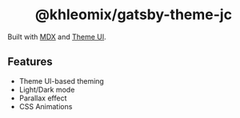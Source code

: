 <h1 align="center">
  @khleomix/gatsby-theme-jc
</h1>

Built with [MDX](https://mdxjs.com/) and [Theme UI](https://theme-ui.com/).

## Features

- Theme UI-based theming
- Light/Dark mode
- Parallax effect
- CSS Animations
